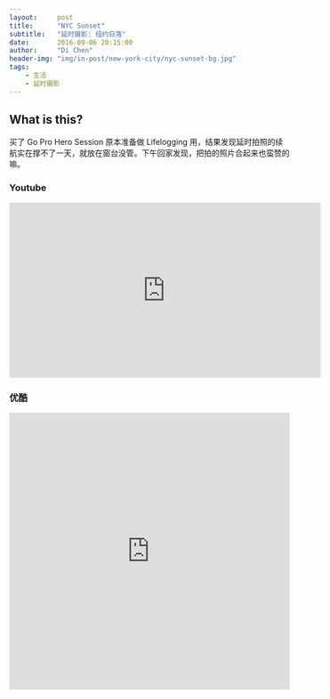 ```yaml
---
layout:     post
title:      "NYC Sunset"
subtitle:   "延时摄影: 纽约日落"
date:       2016-09-06 20:15:00
author:     "Di Chen"
header-img: "img/in-post/new-york-city/nyc-sunset-bg.jpg"
tags:
    - 生活
    - 延时摄影
---
```



## What is this?

买了 Go Pro Hero Session 原本准备做 Lifelogging 用，结果发现延时拍照的续航实在撑不了一天，就放在窗台没管。下午回家发现，把拍的照片合起来也蛮赞的嘛。

### Youtube

<iframe width="560" height="315" src="https://www.youtube.com/embed/8Hz4AXsKXoE" frameborder="0" allowfullscreen></iframe>

### 优酷

<iframe height="498" width="100%" src="https://players.youku.com/player.php/sid/XMTcxNTk2MTE2OA/v.swf" frameborder="0" allowfullscreen></iframe>
